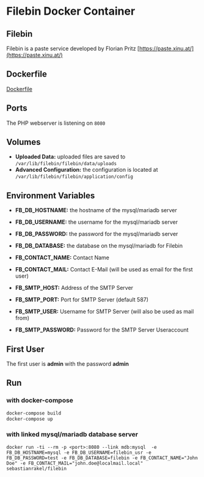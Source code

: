 # Filebin Docker Container

## Filebin
Filebin is a paste service developed by Florian Pritz [https://paste.xinu.at/](https://paste.xinu.at/)

## Dockerfile
[Dockerfile](https://github.com/Bluewind/filebin/blob/master/Dockerfile)

## Ports
The PHP webserver is listening on ```8080```

## Volumes

- **Uploaded Data:** uploaded files are saved to ```/var/lib/filebin/filebin/data/uploads```
- **Advanced Configuration:** the configuration is located at ```/var/lib/filebin/filebin/application/config```

## Environment Variables
- **FB_DB_HOSTNAME:** the hostname of the mysql/mariadb server
- **FB_DB_USERNAME:** the username for the mysql/mariadb server
- **FB_DB_PASSWORD:** the password for the mysql/mariadb server
- **FB_DB_DATABASE:** the database on the mysql/mariadb for Filebin

- **FB_CONTACT_NAME:** Contact Name
- **FB_CONTACT_MAIL:** Contact E-Mail (will be used as email for the first user)

- **FB_SMTP_HOST:** Address of the SMTP Server
- **FB_SMTP_PORT:** Port for SMTP Server (default 587)
- **FB_SMTP_USER:** Username for SMTP Server (will also be used as mail from)
- **FB_SMTP_PASSWORD:** Password for the SMTP Server Useraccount

## First User
The first user is **admin** with the password **admin**

## Run

### with docker-compose
```bash
docker-compose build
docker-compose up
```

### with linked mysql/mariadb database server
```docker run -ti --rm -p <port>:8080 --link mdb:mysql  -e FB_DB_HOSTNAME=mysql -e FB_DB_USERNAME=filebin_usr -e FB_DB_PASSWORD=test -e FB_DB_DATABASE=filebin -e FB_CONTACT_NAME="John Doe" -e FB_CONTACT_MAIL="john.doe@localmail.local"  sebastianrakel/filebin```
